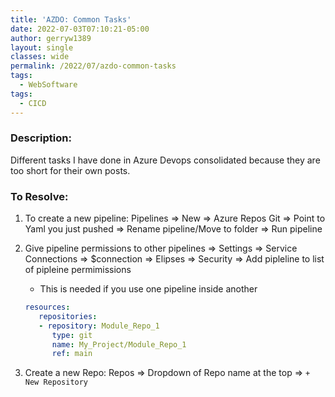 ```yaml
---
title: 'AZDO: Common Tasks'
date: 2022-07-03T07:10:21-05:00
author: gerryw1389
layout: single
classes: wide
permalink: /2022/07/azdo-common-tasks
tags:
  - WebSoftware
tags:
  - CICD
---
```

<!--more-->

### Description:

Different tasks I have done in Azure Devops consolidated because they are too short for their own posts.

### To Resolve:

1. To create a new pipeline: Pipelines => New => Azure Repos Git => Point to Yaml you just pushed => Rename pipeline/Move to folder => Run pipeline

1. Give pipeline permissions to other pipelines => Settings => Service Connections => $connection => Elipses => Security => Add pipleline to list of pipleine permimissions

   - This is needed if you use one pipeline inside another

   ```yaml
   resources:
      repositories:
      - repository: Module_Repo_1
         type: git
         name: My_Project/Module_Repo_1
         ref: main
   ```

1. Create a new Repo: Repos => Dropdown of Repo name at the top => `+ New Repository` 